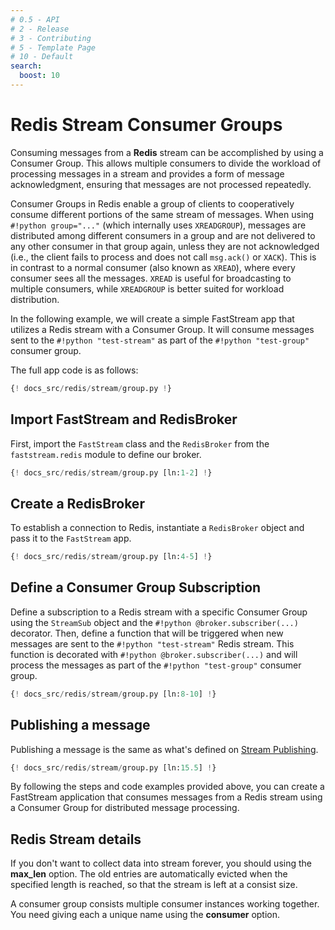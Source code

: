 ```yaml
---
# 0.5 - API
# 2 - Release
# 3 - Contributing
# 5 - Template Page
# 10 - Default
search:
  boost: 10
---
```


# Redis Stream Consumer Groups

Consuming messages from a **Redis** stream can be accomplished by using a Consumer Group. This allows multiple consumers to divide the workload of processing messages in a stream and provides a form of message acknowledgment, ensuring that messages are not processed repeatedly.

Consumer Groups in Redis enable a group of clients to cooperatively consume different portions of the same stream of messages. When using `#!python group="..."` (which internally uses `XREADGROUP`), messages are distributed among different consumers in a group and are not delivered to any other consumer in that group again, unless they are not acknowledged (i.e., the client fails to process and does not call `msg.ack()` or `XACK`). This is in contrast to a normal consumer (also known as `XREAD`), where every consumer sees all the messages. `XREAD` is useful for broadcasting to multiple consumers, while `XREADGROUP` is better suited for workload distribution.

In the following example, we will create a simple FastStream app that utilizes a Redis stream with a Consumer Group. It will consume messages sent to the `#!python "test-stream"` as part of the `#!python "test-group"` consumer group.

The full app code is as follows:

```python linenums="1"
{! docs_src/redis/stream/group.py !}
```

## Import FastStream and RedisBroker

First, import the `FastStream` class and the `RedisBroker` from the `faststream.redis` module to define our broker.

```python linenums="1"
{! docs_src/redis/stream/group.py [ln:1-2] !}
```

## Create a RedisBroker

To establish a connection to Redis, instantiate a `RedisBroker` object and pass it to the `FastStream` app.

```python linenums="1"
{! docs_src/redis/stream/group.py [ln:4-5] !}
```

## Define a Consumer Group Subscription

Define a subscription to a Redis stream with a specific Consumer Group using the `StreamSub` object and the `#!python @broker.subscriber(...)` decorator. Then, define a function that will be triggered when new messages are sent to the `#!python "test-stream"` Redis stream. This function is decorated with `#!python @broker.subscriber(...)` and will process the messages as part of the `#!python "test-group"` consumer group.

```python linenums="1"
{! docs_src/redis/stream/group.py [ln:8-10] !}
```

## Publishing a message

Publishing a message is the same as what's defined on [Stream Publishing](./publishing.md).

```python linenums="1"
{! docs_src/redis/stream/group.py [ln:15.5] !}
```

By following the steps and code examples provided above, you can create a FastStream application that consumes messages from a Redis stream using a Consumer Group for distributed message processing.


## Redis Stream details

  If you don't want to collect data into stream forever, you should using the **max_len** option. The old entries are automatically evicted when the specified length is reached, so that the stream is left at a consist size.

  A consumer group consists multiple consumer instances working together. You need giving each a unique name using the **consumer** option.
